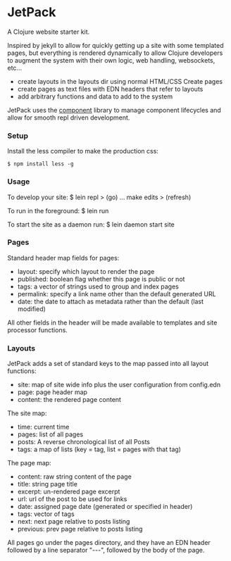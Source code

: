 # JetPack

A Clojure website starter kit.

Inspired by jekyll to allow for quickly getting up a site with some templated
pages, but everything is rendered dynamically to allow Clojure developers to
augment the system with their own logic, web handling, websockets, etc...

* create layouts in the layouts dir using normal HTML/CSS Create pages
* create pages as text files with EDN headers that refer to layouts
* add arbitrary functions and data to add to the system

JetPack uses the [component](https://github.com/stuartsierra/component) library
to manage component lifecycles and allow for smooth repl driven development.

### Setup

Install the less compiler to make the production css:

    $ npm install less -g


### Usage

To develop your site:
     $ lein repl
     > (go)
     ... make edits
     > (refresh)

To run in the foreground:
     $ lein run

To start the site as a daemon run:
     $ lein daemon start site

### Pages

Standard header map fields for pages:

* layout: specify which layout to render the page
* published: boolean flag whether this page is public or not
* tags: a vector of strings used to group and index pages
* permalink: specify a link name other than the default generated URL
* date: the date to attach as metadata rather than the default (last modified)

All other fields in the header will be made available to templates and site
processor functions.

### Layouts

JetPack adds a set of standard keys to the map passed into all layout functions:

* site: map of site wide info plus the user configuration from config.edn
* page: page header map
* content: the rendered page content

The site map:
* time: current time
* pages: list of all pages
* posts: A reverse chronological list of all Posts
* tags: a map of lists (key = tag, list = pages with that tag)

The page map:
* content: raw string content of the page
* title: string page title
* excerpt: un-rendered page excerpt
* url: url of the post to be used for links
* date: assigned page date (generated or specified in header)
* tags: vector of tags
* next: next page relative to posts listing
* previous: prev page relative to posts listing

All pages go under the pages directory, and they have an EDN header followed by
a line separator "---", followed by the body of the page.


